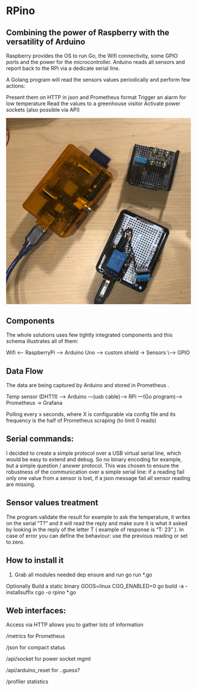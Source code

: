 # RPino

## Combining the power of Raspberry with the versatility of Arduino

Raspberry provides the OS to run Go, the Wifi connectivity, some GPIO ports and the power for the microcontroller. Arduino reads all sensors and report back to the RPi via a dedicate serial line.

A Golang program will read the sensors values periodically and perform few actions:

Present them on HTTP in json and Prometheus format
Trigger an alarm for low temperature
Read the values to a greenhouse visitor 
Activate power sockets (also possible via API) 


![Alt text](pics/IMG_4871.jpg "RPino")

## Components

The whole solutions uses few tightly integrated components and this schema illustrates all of them:

Wifi  <— RaspberryPi -->  Arduino Uno —>  custom shield -> Sensors
                            \—>  GPIO

## Data Flow

The data are being captured by Arduino and stored in Prometheus .

 Temp sensor (DHT11) —>  Arduino —(usb cable)—> RPi —(Go program)—>  Prometheus -> Grafana

Polling every x seconds, where X is configurable via config file and its frequency is the half of Prometheus scraping (to limit 0 reads)


## Serial commands:

I decided to create a simple protocol over a USB virtual serial line, which would be easy to extend and debug. So no binary encoding for example, but a simple question / answer protocol. This was chosen to ensure the robustness of the communication over a simple serial line: if a reading fail only one value from a sensor is lost, if a json message fail all sensor reading are missing.


## Sensor values treatment

The program validate the result for example to ask the temperature, it writes on the serial “T?” and it will read the reply and make sure it is what it asked by looking in the reply of the letter T ( example of response is “T: 23” ).
In case of error you can define the behaviour: use the previous reading or set to zero. 


## How to install it

1) Grab all modules needed dep ensure and run go run *.go

Optionally Build a static binary GOOS=linux CGO_ENABLED=0 go build -a -installsuffix cgo -o rpino *.go


## Web interfaces:

Access via HTTP allows you to gather lots of information

/metrics for Prometheus

/json for compact status

/api/socket for power socket mgmt

/api/arduino_reset for ..guess?

/profiler statistics

